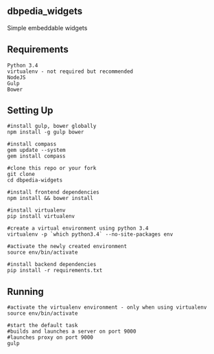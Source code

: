 ## dbpedia_widgets ##

Simple embeddable widgets

## Requirements ##

    Python 3.4
    virtualenv - not required but recommended
    NodeJS
    Gulp
    Bower


## Setting Up ##

    #install gulp, bower globally
    npm install -g gulp bower

    #install compass
    gem update --system
    gem install compass

    #clone this repo or your fork
    git clone
    cd dbpedia-widgets

    #install frontend dependencies
    npm install && bower install
    
    #install virtualenv
    pip install virtualenv
    
    #create a virtual environment using python 3.4
    virtualenv -p `which python3.4` --no-site-packages env 
    
    #activate the newly created environment
    source env/bin/activate
    
    #install backend dependencies
    pip install -r requirements.txt


## Running ##

    #activate the virtualenv environment - only when using virtualenv
    source env/bin/activate
    
    #start the default task
    #builds and launches a server on port 9000
    #launches proxy on port 9000
    gulp
